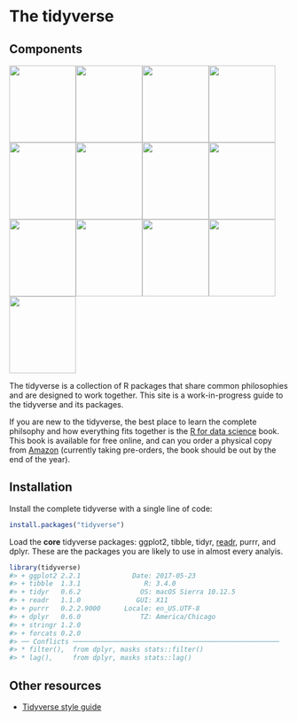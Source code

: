 
<!-- README.md is generated from README.Rmd. Please edit that file -->
<style>
small.tidyverse {display: none;}
</style>
The tidyverse
=============

Components
----------

<a href='http://dplyr.tidyverse.org'><img src='http://dplyr.tidyverse.org/logo.png' width='120' height='139' /></a><a href='http://forcats.tidyverse.org'><img src='http://forcats.tidyverse.org/logo.png' width='120' height='139' /></a><a href='http://ggplot2.tidyverse.org'><img src='http://ggplot2.tidyverse.org/logo.png' width='120' height='139' /></a><a href='http://haven.tidyverse.org'><img src='http://haven.tidyverse.org/logo.png' width='120' height='139' /></a><a href='http://lubridate.tidyverse.org'><img src='http://lubridate.tidyverse.org/logo.png' width='120' height='139' /></a><a href='http://magrittr.tidyverse.org'><img src='http://magrittr.tidyverse.org/logo.png' width='120' height='139' /></a><a href='http://purrr.tidyverse.org'><img src='http://purrr.tidyverse.org/logo.png' width='120' height='139' /></a><a href='http://readr.tidyverse.org'><img src='http://readr.tidyverse.org/logo.png' width='120' height='139' /></a><a href='http://readxl.tidyverse.org'><img src='http://readxl.tidyverse.org/logo.png' width='120' height='139' /></a><a href='http://stringr.tidyverse.org'><img src='http://stringr.tidyverse.org/logo.png' width='120' height='139' /></a><a href='http://tibble.tidyverse.org'><img src='http://tibble.tidyverse.org/logo.png' width='120' height='139' /></a><a href='http://tidyr.tidyverse.org'><img src='http://tidyr.tidyverse.org/logo.png' width='120' height='139' /></a><a href='http://tidyverse.tidyverse.org'><img src='http://tidyverse.tidyverse.org/logo.png' width='120' height='139' /></a>

The tidyverse is a collection of R packages that share common philosophies and are designed to work together. This site is a work-in-progress guide to the tidyverse and its packages.

If you are new to the tidyverse, the best place to learn the complete philsophy and how everything fits together is the [R for data science](http://r4ds.had.co.nz/) book. This book is available for free online, and can you order a physical copy from [Amazon](http://amzn.to/2aHLAQ1) (currently taking pre-orders, the book should be out by the end of the year).

Installation
------------

Install the complete tidyverse with a single line of code:

``` r
install.packages("tidyverse")
```

Load the **core** tidyverse packages: ggplot2, tibble, tidyr, [readr](http://readr.tidyverse.org), purrr, and dplyr. These are the packages you are likely to use in almost every analyis.

``` r
library(tidyverse)
#> + ggplot2 2.2.1             Date: 2017-05-23
#> + tibble  1.3.1                R: 3.4.0
#> + tidyr   0.6.2               OS: macOS Sierra 10.12.5
#> + readr   1.1.0              GUI: X11
#> + purrr   0.2.2.9000      Locale: en_US.UTF-8
#> + dplyr   0.6.0               TZ: America/Chicago
#> + stringr 1.2.0           
#> + forcats 0.2.0
#> ── Conflicts ────────────────────────────────────────────────────
#> * filter(),  from dplyr, masks stats::filter()
#> * lag(),     from dplyr, masks stats::lag()
```

Other resources
---------------

-   [Tidyverse style guide](http://style.tidyverse.org)
